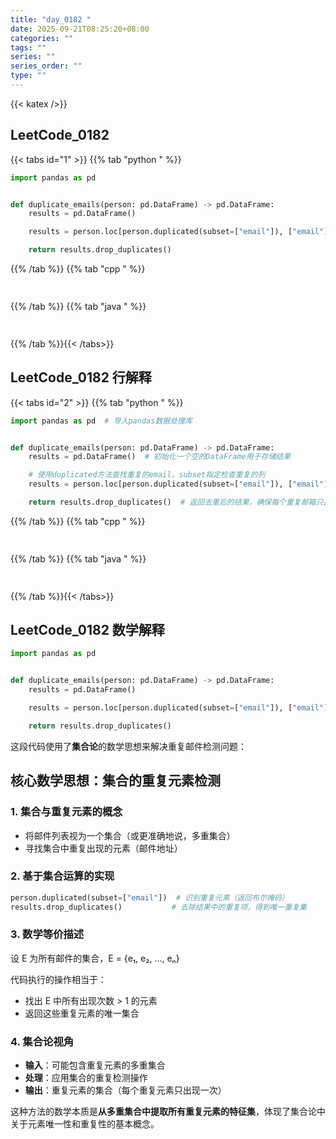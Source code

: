 ```yaml
---
title: "day_0182 "
date: 2025-09-21T08:25:20+08:00
categories: ""
tags: ""
series: ""
series_order: ""
type: ""
---
```


{{< katex />}}


## LeetCode_0182 

{{< tabs id="1" >}}
{{% tab "python " %}}

```python 
import pandas as pd


def duplicate_emails(person: pd.DataFrame) -> pd.DataFrame:
    results = pd.DataFrame()

    results = person.loc[person.duplicated(subset=["email"]), ["email"]]

    return results.drop_duplicates() 
```

{{% /tab %}}
{{% tab "cpp " %}}

```cpp 
 
```

{{% /tab %}}
{{% tab "java " %}}

```java 
 
```

{{% /tab %}}{{< /tabs>}}

## LeetCode_0182  行解释

{{< tabs id="2" >}}
{{% tab "python " %}}

```python
import pandas as pd  # 导入pandas数据处理库


def duplicate_emails(person: pd.DataFrame) -> pd.DataFrame:
    results = pd.DataFrame()  # 初始化一个空的DataFrame用于存储结果

    # 使用duplicated方法查找重复的email，subset指定检查重复的列
    results = person.loc[person.duplicated(subset=["email"]), ["email"]]

    return results.drop_duplicates()  # 返回去重后的结果，确保每个重复邮箱只出现一次
```

{{% /tab %}}
{{% tab "cpp " %}}

```cpp 
 
```

{{% /tab %}}
{{% tab "java " %}}

```java 
 
```

{{% /tab %}}{{< /tabs>}}

## LeetCode_0182  数学解释

```python 
import pandas as pd


def duplicate_emails(person: pd.DataFrame) -> pd.DataFrame:
    results = pd.DataFrame()

    results = person.loc[person.duplicated(subset=["email"]), ["email"]]

    return results.drop_duplicates() 
```


这段代码使用了**集合论**的数学思想来解决重复邮件检测问题：

## 核心数学思想：集合的重复元素检测

### 1. **集合与重复元素的概念**
- 将邮件列表视为一个集合（或更准确地说，多重集合）
- 寻找集合中重复出现的元素（邮件地址）

### 2. **基于集合运算的实现**
```python
person.duplicated(subset=["email"])  # 识别重复元素（返回布尔掩码）
results.drop_duplicates()           # 去除结果中的重复项，得到唯一重复集
```

### 3. **数学等价描述**
设 E 为所有邮件的集合，E = {e₁, e₂, ..., eₙ}

代码执行的操作相当于：
- 找出 E 中所有出现次数 > 1 的元素
- 返回这些重复元素的唯一集合

### 4. **集合论视角**
- **输入**：可能包含重复元素的多重集合
- **处理**：应用集合的重复检测操作
- **输出**：重复元素的集合（每个重复元素只出现一次）

这种方法的数学本质是**从多重集合中提取所有重复元素的特征集**，体现了集合论中关于元素唯一性和重复性的基本概念。

